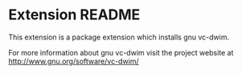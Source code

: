 # Extension README

This extension is a package extension which installs gnu vc-dwim.

For more information about gnu vc-dwim visit the project website at
http://www.gnu.org/software/vc-dwim/

